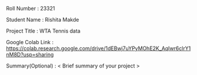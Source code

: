 Roll Number       :   23321

Student Name      :   Rishita Makde

Project Title     :   WTA Tennis data

Google Colab Link :   https://colab.research.google.com/drive/1dEBwj7uYPyMOhE2K_AqIwr6clrY1nM8D?usp=sharing

Summary(Optional) :   < Brief summary of your project >
